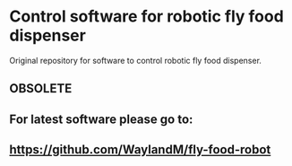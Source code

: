 # Control software for robotic fly food dispenser
Original repository for software to control robotic fly food dispenser.

## OBSOLETE

## For latest software please go to:
## https://github.com/WaylandM/fly-food-robot

